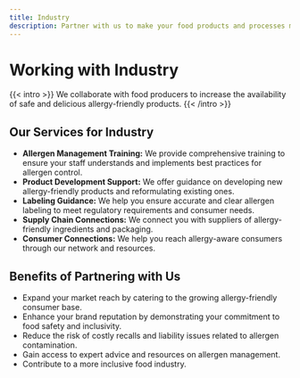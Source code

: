 ```yaml
---
title: Industry 
description: Partner with us to make your food products and processes more allergy-friendly.
---
```


# Working with Industry

{{< intro >}}
We collaborate with food producers to increase the availability of safe and delicious allergy-friendly products.
{{< /intro >}}

## Our Services for Industry

* **Allergen Management Training:** We provide comprehensive training to ensure your staff understands and implements best practices for allergen control.
* **Product Development Support:** We offer guidance on developing new allergy-friendly products and reformulating existing ones.
* **Labeling Guidance:** We help you ensure accurate and clear allergen labeling to meet regulatory requirements and consumer needs.
* **Supply Chain Connections:** We connect you with suppliers of allergy-friendly ingredients and packaging.
* **Consumer Connections:** We help you reach allergy-aware consumers through our network and resources.

## Benefits of Partnering with Us

* Expand your market reach by catering to the growing allergy-friendly consumer base.
* Enhance your brand reputation by demonstrating your commitment to food safety and inclusivity.
* Reduce the risk of costly recalls and liability issues related to allergen contamination.
* Gain access to expert advice and resources on allergen management.
* Contribute to a more inclusive food industry.


